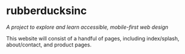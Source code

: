 # rubberducksinc
*A project to explore and learn accessible, mobile-first web design*

This website will consist of a handful of pages, including index/splash, about/contact, and product pages.
